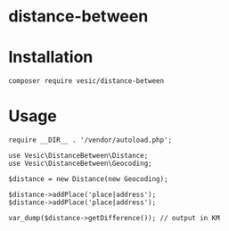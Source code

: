 # distance-between

# Installation

```
composer require vesic/distance-between
```

# Usage

```
require __DIR__ . '/vendor/autoload.php';

use Vesic\DistanceBetween\Distance;
use Vesic\DistanceBetween\Geocoding;

$distance = new Distance(new Geocoding);

$distance->addPlace('place|address');
$distance->addPlace('place|address');

var_dump($distance->getDifference()); // output in KM
```